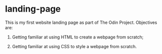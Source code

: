 # landing-page

This is my first website landing page as part of The Odin Project. Objectives are:

1) Getting familiar at using HTML to create a webpage from scratch;

2) Getting familiar at using CSS to style a webpage from scratch.